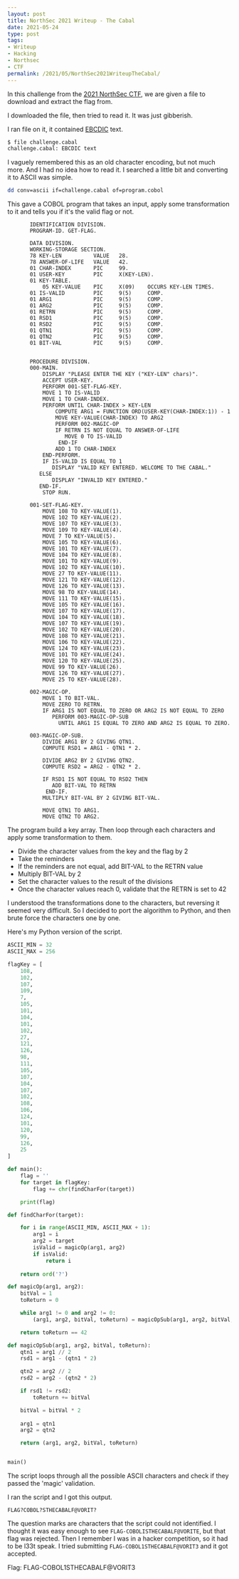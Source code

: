 ```yaml
---
layout: post
title: NorthSec 2021 Writeup - The Cabal
date: 2021-05-24
type: post
tags:
- Writeup
- Hacking
- Northsec
- CTF
permalink: /2021/05/NorthSec2021WriteupTheCabal/
---
```


In this challenge from the [2021 NorthSec CTF](https://nsec.io/competition/), we are given a file to download and extract the flag from.

I downloaded the file, then tried to read it. It was just gibberish. 

I ran file on it, it contained [EBCDIC](https://en.wikipedia.org/wiki/EBCDIC) text. 

```bash
$ file challenge.cabal 
challenge.cabal: EBCDIC text
```

I vaguely remembered this as an old character encoding, but not much more. And I had no idea how to read it. I searched a little bit and converting it to ASCII was simple. 

```bash
dd conv=ascii if=challenge.cabal of=program.cobol
```

This gave a COBOL program that takes an input, apply some transformation to it and tells you if it's the valid flag or not.

```cobol
       IDENTIFICATION DIVISION.
       PROGRAM-ID. GET-FLAG.
       
       DATA DIVISION.
       WORKING-STORAGE SECTION.
       78 KEY-LEN          VALUE   28.
       78 ANSWER-OF-LIFE   VALUE   42.
       01 CHAR-INDEX       PIC     99.
       01 USER-KEY         PIC     X(KEY-LEN).
       01 KEY-TABLE.
           05 KEY-VALUE    PIC     X(09)    OCCURS KEY-LEN TIMES.     
       01 IS-VALID         PIC     9(5)     COMP.
       01 ARG1             PIC     9(5)     COMP.
       01 ARG2             PIC     9(5)     COMP.
       01 RETRN            PIC     9(5)     COMP.
       01 RSD1             PIC     9(5)     COMP.
       01 RSD2             PIC     9(5)     COMP.
       01 QTN1             PIC     9(5)     COMP.
       01 QTN2             PIC     9(5)     COMP.
       01 BIT-VAL          PIC     9(5)     COMP.
           
       
       PROCEDURE DIVISION.
       000-MAIN.
           DISPLAY "PLEASE ENTER THE KEY ("KEY-LEN" chars)".
           ACCEPT USER-KEY.
           PERFORM 001-SET-FLAG-KEY.
           MOVE 1 TO IS-VALID
           MOVE 1 TO CHAR-INDEX.
           PERFORM UNTIL CHAR-INDEX > KEY-LEN
               COMPUTE ARG1 = FUNCTION ORD(USER-KEY(CHAR-INDEX:1)) - 1
               MOVE KEY-VALUE(CHAR-INDEX) TO ARG2
               PERFORM 002-MAGIC-OP
               IF RETRN IS NOT EQUAL TO ANSWER-OF-LIFE
                  MOVE 0 TO IS-VALID
                END-IF
               ADD 1 TO CHAR-INDEX
           END-PERFORM.
           IF IS-VALID IS EQUAL TO 1
              DISPLAY "VALID KEY ENTERED. WELCOME TO THE CABAL."
          ELSE
              DISPLAY "INVALID KEY ENTERED."
          END-IF.  
           STOP RUN.
       
       001-SET-FLAG-KEY.
           MOVE 108 TO KEY-VALUE(1).
           MOVE 102 TO KEY-VALUE(2).
           MOVE 107 TO KEY-VALUE(3).
           MOVE 109 TO KEY-VALUE(4).
           MOVE 7 TO KEY-VALUE(5).
           MOVE 105 TO KEY-VALUE(6).
           MOVE 101 TO KEY-VALUE(7).
           MOVE 104 TO KEY-VALUE(8).
           MOVE 101 TO KEY-VALUE(9).
           MOVE 102 TO KEY-VALUE(10).
           MOVE 27 TO KEY-VALUE(11).
           MOVE 121 TO KEY-VALUE(12).
           MOVE 126 TO KEY-VALUE(13).
           MOVE 98 TO KEY-VALUE(14).
           MOVE 111 TO KEY-VALUE(15).
           MOVE 105 TO KEY-VALUE(16).
           MOVE 107 TO KEY-VALUE(17).
           MOVE 104 TO KEY-VALUE(18).
           MOVE 107 TO KEY-VALUE(19).
           MOVE 102 TO KEY-VALUE(20).
           MOVE 108 TO KEY-VALUE(21).
           MOVE 106 TO KEY-VALUE(22).
           MOVE 124 TO KEY-VALUE(23).
           MOVE 101 TO KEY-VALUE(24).
           MOVE 120 TO KEY-VALUE(25).
           MOVE 99 TO KEY-VALUE(26).
           MOVE 126 TO KEY-VALUE(27).
           MOVE 25 TO KEY-VALUE(28).
           
       002-MAGIC-OP.
           MOVE 1 TO BIT-VAL.
           MOVE ZERO TO RETRN.
           IF ARG1 IS NOT EQUAL TO ZERO OR ARG2 IS NOT EQUAL TO ZERO
              PERFORM 003-MAGIC-OP-SUB
                UNTIL ARG1 IS EQUAL TO ZERO AND ARG2 IS EQUAL TO ZERO.
       
       003-MAGIC-OP-SUB.
           DIVIDE ARG1 BY 2 GIVING QTN1.
           COMPUTE RSD1 = ARG1 - QTN1 * 2.

           DIVIDE ARG2 BY 2 GIVING QTN2.
           COMPUTE RSD2 = ARG2 - QTN2 * 2.

           IF RSD1 IS NOT EQUAL TO RSD2 THEN
              ADD BIT-VAL TO RETRN
            END-IF.
           MULTIPLY BIT-VAL BY 2 GIVING BIT-VAL.

           MOVE QTN1 TO ARG1.
           MOVE QTN2 TO ARG2. 
```

The program build a key array. Then loop through each characters and apply some transformation to them. 
* Divide the character values from the key and the flag by 2
* Take the reminders 
* If the reminders are not equal, add BIT-VAL to the RETRN value
* Multiply BIT-VAL by 2
* Set the character values to the result of the divisions
* Once the character values reach 0, validate that the RETRN is set to 42

I understood the transformations done to the characters, but reversing it seemed very difficult. So I decided to port the algorithm to Python, and then brute force the characters one by one. 

Here's my Python version of the script.

```python
ASCII_MIN = 32
ASCII_MAX = 256

flagKey = [
    108,
    102,
    107,
    109,
    7,
    105,
    101,
    104,
    101,
    102,
    27,
    121,
    126,
    98,
    111,
    105,
    107,
    104,
    107,
    102,
    108,
    106,
    124,
    101,
    120,
    99,
    126,
    25
]

def main():
    flag = ''
    for target in flagKey:
        flag += chr(findCharFor(target))

    print(flag)

def findCharFor(target):

    for i in range(ASCII_MIN, ASCII_MAX + 1):
        arg1 = i
        arg2 = target
        isValid = magicOp(arg1, arg2)
        if isValid:
            return i
    
    return ord('?')

def magicOp(arg1, arg2):
    bitVal = 1
    toReturn = 0

    while arg1 != 0 and arg2 != 0:
        (arg1, arg2, bitVal, toReturn) = magicOpSub(arg1, arg2, bitVal, toReturn)

    return toReturn == 42

def magicOpSub(arg1, arg2, bitVal, toReturn):
    qtn1 = arg1 // 2
    rsd1 = arg1 - (qtn1 * 2)

    qtn2 = arg2 // 2
    rsd2 = arg2 - (qtn2 * 2)

    if rsd1 != rsd2:
        toReturn += bitVal

    bitVal = bitVal * 2
           
    arg1 = qtn1
    arg2 = qtn2

    return (arg1, arg2, bitVal, toReturn)


main()
```

The script loops through all the possible ASCII characters and check if they passed the 'magic' validation. 

I ran the script and I got this output.
```
FLAG?COBOL?STHECABALF@VORIT?
```

The question marks are characters that the script could not identified. I thought it was easy enough to see `FLAG-COBOLISTHECABALF@VORITE`, but that flag was rejected. Then I remember I was in a hacker competition, so it had to be l33t speak. I tried submitting `FLAG-COBOL1STHECABALF@VORIT3` and it got accepted.

Flag: FLAG-COBOL1STHECABALF@VORIT3

